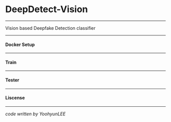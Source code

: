 # DeepDetect-Vision
---

Vision based Deepfake Detection classifier

---

#### Docker Setup
---

#### Train
---


#### Tester
---

#### Liscense
---

*code written by YoohyunLEE*